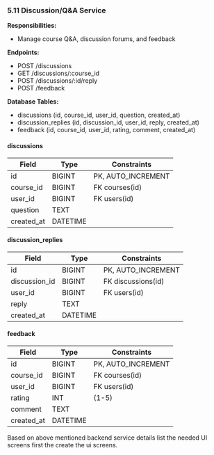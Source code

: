 ### 5.11 Discussion/Q&A Service

**Responsibilities:**
- Manage course Q&A, discussion forums, and feedback

**Endpoints:**
- POST /discussions
- GET /discussions/:course_id
- POST /discussions/:id/reply
- POST /feedback

**Database Tables:**
- discussions (id, course_id, user_id, question, created_at)
- discussion_replies (id, discussion_id, user_id, reply, created_at)
- feedback (id, course_id, user_id, rating, comment, created_at)

#### discussions
| Field      | Type         | Constraints           |
|------------|--------------|-----------------------|
| id         | BIGINT       | PK, AUTO_INCREMENT    |
| course_id  | BIGINT       | FK courses(id)        |
| user_id    | BIGINT       | FK users(id)          |
| question   | TEXT         |                       |
| created_at | DATETIME     |                       |

#### discussion_replies
| Field         | Type     | Constraints           |
|---------------|----------|-----------------------|
| id            | BIGINT   | PK, AUTO_INCREMENT    |
| discussion_id | BIGINT   | FK discussions(id)    |
| user_id       | BIGINT   | FK users(id)          |
| reply         | TEXT     |                       |
| created_at    | DATETIME |                       |

#### feedback
| Field      | Type         | Constraints           |
|------------|--------------|-----------------------|
| id         | BIGINT       | PK, AUTO_INCREMENT    |
| course_id  | BIGINT       | FK courses(id)        |
| user_id    | BIGINT       | FK users(id)          |
| rating     | INT          | (1-5)                 |
| comment    | TEXT         |                       |
| created_at | DATETIME     |                       |


Based on above mentioned backend service details list the needed UI screens first the create the ui screens.